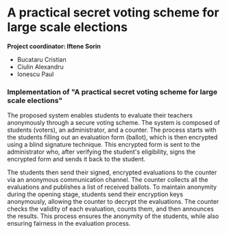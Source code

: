 # A practical secret voting scheme for large scale elections
**Project coordinator: Iftene Sorin**
* Bucataru Cristian
* Ciulin Alexandru
* Ionescu Paul
### Implementation of "A practical secret voting scheme for large scale elections"
The proposed system enables students to evaluate their teachers anonymously through a secure voting scheme. The system is composed of students (voters), an administrator, and a counter. The process starts with the students filling out an evaluation form (ballot), which is then encrypted using a blind signature technique. This encrypted form is sent to the administrator who, after verifying the student's eligibility, signs the encrypted form and sends it back to the student. 

The students then send their signed, encrypted evaluations to the counter via an anonymous communication channel. The counter collects all the evaluations and publishes a list of received ballots. To maintain anonymity during the opening stage, students send their encryption keys anonymously, allowing the counter to decrypt the evaluations. The counter checks the validity of each evaluation, counts them, and then announces the results. This process ensures the anonymity of the students, while also ensuring fairness in the evaluation process.
